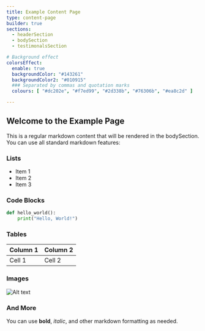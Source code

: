 ```yaml
---
title: Example Content Page
type: content-page
builder: true
sections:
  - headerSection
  - bodySection
  - testimonalsSection

# Background effect
colorsEffect: 
  enable: true
  backgroundColor: "#143261"
  backgroundColor2: "#010915"
  ### Separated by commas and quotation marks
  colours: [ "#dc202e", "#f7ed99", "#2d338b", "#76306b", "#ea8c2d" ]

---
```


## Welcome to the Example Page

This is a regular markdown content that will be rendered in the bodySection. You can use all standard markdown features:

### Lists

- Item 1
- Item 2
- Item 3

### Code Blocks

```python
def hello_world():
    print("Hello, World!")
```

### Tables

| Column 1 | Column 2 |
| -------- | -------- |
| Cell 1   | Cell 2   |

### Images

![Alt text](/images/rzr_parallax_b&w.jpeg)

### And More

You can use **bold**, *italic*, and other markdown formatting as needed.